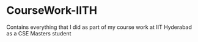 # CourseWork-IITH
Contains everything that I did as part of my course work at IIT Hyderabad as a CSE Masters student
